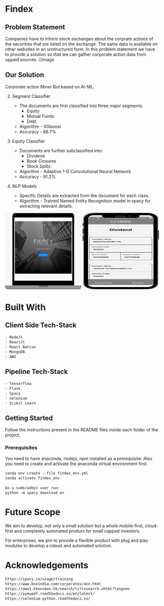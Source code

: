 # Findex

## Problem Statement

Companies have to inform stock exchanges about
the corprate actions of the securities that are listed
on the exchange.
The same data is available on other websites in an
unstructured form.
In this problem statement we have to provide a
solution so that we can gather corporate action data
from uppaid sources.
//image

## Our Solution

Corporate action Miner Bot based on AI-ML.

2. Segment Classifier

   - The documents are first classified into
     three major segments.
     - Equity
     - Mutual Funds
     - Debt
   - Algorithm - XGboost
   - Accuracy - 86.7%

3. Equity Classifier

   - Documents are further subclassified into:
     - Dividend
     - Book Closures
     - Stock Splits
   - Algorithm - Adaptive 1-D Convolutional Neural Network
   - Accuracy - 91.2%

4. NLP Models

   - Specific Details are extracted from the document for each class.
   - Algorithm - Trained Named Entity Recognition model in spacy for extracting relevant details.

<img src="website.jpeg" width="250" height="250"> <img src="app.jpeg" width="250" height="250">

# Built With

## **Client Side Tech-Stack**

    - NodeJs
    - ReactJs
    - React Native
    - MongoDB
    - AWS

## **Pipeline Tech-Stack**

    - Tensorflow
    - Flask
    - Spacy
    - Selenium
    - Scikit Learn

## Getting Started

Follow the instructions present in the README files inside each folder of the project.

### Prerequisites

You need to have anaconda, nodejs, npm installed as a prerequisite. Also you need to create and activate the anaconda virtual environment first.

```
conda env create --file findex_env.yml
conda activate findex_env

As a sudo/admin user run:
python -m spacy download en
```

# Future Scope

We aim to develop, not only a small solution
but a whole mobile-first, cloud-first and
completely automated product for small
capped investors.

For enterprises, we aim to provide a flexible
product with plug and play modules to develop
a robust and automated solution.

# Acknowledgements

    https://spacy.io/usage/training
    https://www.bseindia.com/corporates/ann.html
    https://www1.hkexnews.hk/search/titlesearch.xhtml?lang=en
    https://pymupdf.readthedocs.io/en/latest/
    https://selenium-python.readthedocs.io/
